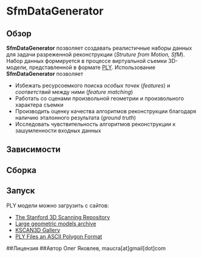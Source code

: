 # SfmDataGenerator
## Обзор
**SfmDataGenerator** позволяет создавать реалистичные наборы данных для задачи разреженной реконструкции (*Struture from Motion, SfM*). Набор данных формируется
в процессе виртуальной съемки 3D-модели, представленной в формате [PLY](http://graphics.stanford.edu/data/3Dscanrep/#file_format).
Использование **SfmDataGenerator** позволяет
 * Избежать ресурсоемкого поиска *особых точек* (*features*) и *соответствий* между ними (*feature matching*)
 * Работать со сценами произвольной геометрии и произвольного характера съемки
 * Производить оценку качества алгоритмов реконструкции благодаря наличию эталонного результата (*ground truth*)
 * Исследовать чувствительность алгоритмов реконструкции к зашумленности входных данных

## Зависимости
## Сборка
## Запуск
PLY модели можно загрузить с сайтов:
 * [The Stanford 3D Scanning Repository](http://graphics.stanford.edu/data/3Dscanrep)
 * [Large geometric models archive](http://www.cc.gatech.edu/projects/large_models)
 * [KSCAN3D Gallery](http://www.kscan3d.com/gallery)
 * [PLY Files an ASCII Polygon Format](http://people.sc.fsu.edu/~jburkardt/data/ply/ply.html)

##Лицензия
##Автор
Олег Яковлев, maucra[at]gmail[dot]com
